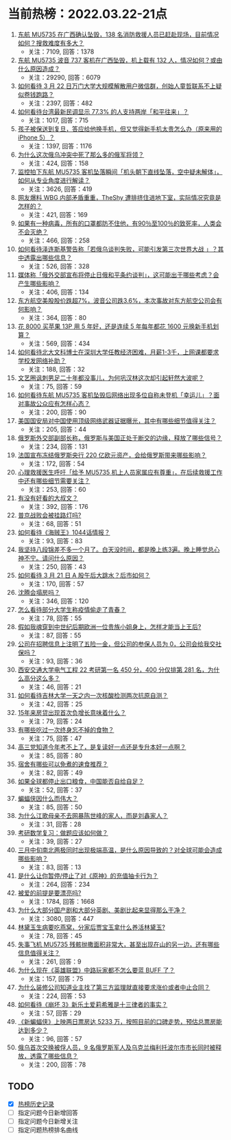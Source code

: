 # 当前热榜：2022.03.22-21点
1. [东航 MU5735 在广西确认坠毁，138 名消防救援人员已赶赴现场，目前情况如何？搜救难度有多大？](https://www.zhihu.com/question/523262879)
    * 关注：7109, 回答：1378
2. [东航 MU5735 波音 737 客机在广西坠毁，机上载有 132 人，情况如何？或由什么原因造成？](https://www.zhihu.com/question/523245532)
    * 关注：29290, 回答：6079
3. [如何看待 3 月 22 日万门大学大规模解散用户微信群，创始人童哲联系不上疑似卷钱跑路？](https://www.zhihu.com/question/523369080)
    * 关注：2397, 回答：482
4. [如何看待台湾最新民调显示 77.3% 的人支持两岸「和平往来」？](https://www.zhihu.com/question/523217091)
    * 关注：1017, 回答：715
5. [孩子被保送到复旦，答应给他换手机，但又觉得新手机太贵怎么办（原来用的iPhone 5）？](https://www.zhihu.com/question/522646992)
    * 关注：1397, 回答：1176
6. [为什么这次俄乌冲突中死了那么多的俄军将领？](https://www.zhihu.com/question/523207571)
    * 关注：424, 回答：158
7. [监控拍下东航 MU5735 客机坠落瞬间「机头朝下直线坠落，空中疑未解体」，如何从专业角度进行解读？](https://www.zhihu.com/question/523288731)
    * 关注：3626, 回答：419
8. [网友爆料 WBG 内部矛盾重重，TheShy 遭排挤住进地下室，实际情况究竟是怎样的？](https://www.zhihu.com/question/523156908)
    * 关注：421, 回答：169
9. [如果有一种病毒，所有的口罩都防不住他，有90％至100％的致死率，人类会不会灭绝？](https://www.zhihu.com/question/522816637)
    * 关注：466, 回答：258
10. [如何看待泽连斯基警告称「若俄乌谈判失败，可能引发第三次世界大战 」？其中透露出哪些信息？](https://www.zhihu.com/question/523185977)
    * 关注：526, 回答：328
11. [媒体称「俄外交部宣布将停止日俄和平条约谈判」，这可能出于哪些考虑？会产生哪些影响？](https://www.zhihu.com/question/523394844)
    * 关注：406, 回答：134
12. [东方航空美股股价跌超7%，波音公司跌3.6%，本次事故对东方航空公司会有何影响？](https://www.zhihu.com/question/523252712)
    * 关注：364, 回答：80
13. [花 8000 买苹果 13P 用 5 年好，还是连续 5 年每年都花 1600 元换新手机划算？](https://www.zhihu.com/question/522801944)
    * 关注：569, 回答：434
14. [如何看待北大文科博士在深圳大学任教经济困难，月薪1-3千，上网课都要求学校发网络补助？](https://www.zhihu.com/question/523218182)
    * 关注：188, 回答：32
15. [文艺圈讽刺男足二十年都没事儿，为何巩汉林这次却引起轩然大波呢？](https://www.zhihu.com/question/522406904)
    * 关注：75, 回答：59
16. [如何看待东航 MU5735 客机坠毁后网络出现多位自称未登机「幸运儿」？面对事故公众应有怎样心态？](https://www.zhihu.com/question/523398697)
    * 关注：200, 回答：90
17. [美国国安局对中国使用顶级网络武器证据曝光，其中有哪些细节值得关注？](https://www.zhihu.com/question/523428620)
    * 关注：205, 回答：44
18. [俄罗斯外交部副部长称，俄罗斯与美国正处于断交的边缘，释放了哪些信号？](https://www.zhihu.com/question/523433086)
    * 关注：234, 回答：131
19. [法国宣布冻结俄罗斯央行 220 亿欧元资产，会给俄罗斯带来哪些影响？](https://www.zhihu.com/question/523090260)
    * 关注：172, 回答：54
20. [心理救援医生呼吁「给予 MU5735 机上人员家属应有尊重」，在后续救援工作中还有哪些细节需要关注？](https://www.zhihu.com/question/523387012)
    * 关注：253, 回答：60
21. [有没有好看的大叔文？](https://www.zhihu.com/question/370872737)
    * 关注：392, 回答：176
22. [普京战败会被挂路灯吗?](https://www.zhihu.com/question/522633186)
    * 关注：68, 回答：51
23. [如何看待《海贼王》1044话情报？](https://www.zhihu.com/question/523483125)
    * 关注：93, 回答：83
24. [我坚持八段锦差不多一个月了。白天没时间，都是晚上练3遍。晚上睡觉总心神不宁。请问什么原因？](https://www.zhihu.com/question/522397724)
    * 关注：250, 回答：43
25. [如何看待 3 月 21 日 A 股午后大跳水？后市如何？](https://www.zhihu.com/question/523222566)
    * 关注：170, 回答：57
26. [沈腾会塌房吗？](https://www.zhihu.com/question/517958495)
    * 关注：346, 回答：120
27. [怎么看待部分大学生称疫情偷走了青春？](https://www.zhihu.com/question/523071073)
    * 关注：78, 回答：55
28. [假如我魂穿到中世纪后期欧洲一位贵族小姐身上，怎样才能当上王后?](https://www.zhihu.com/question/511937809)
    * 关注：87, 回答：55
29. [公司在招聘信息上注明了五险一金，但公司的参保人员为 0，公司会给我交社保吗？](https://www.zhihu.com/question/522955169)
    * 关注：93, 回答：36
30. [西安交通大学电气工程 22 考研第一名 450 分，400 分仅排第 281 名，为什么高分这么多？](https://www.zhihu.com/question/523128593)
    * 关注：46, 回答：21
31. [如何看待吉林大学一天之内一次核酸检测两次抗原自测？](https://www.zhihu.com/question/523085326)
    * 关注：42, 回答：25
32. [15年来房贷出现首次负增长意味着什么？](https://www.zhihu.com/question/522037765)
    * 关注：79, 回答：24
33. [有哪些吃过一次终身忘不掉的食物？](https://www.zhihu.com/question/522580566)
    * 关注：75, 回答：47
34. [高三党知道今年考不上了，是复读好一点还是专升本好一点啊？](https://www.zhihu.com/question/522475651)
    * 关注：85, 回答：80
35. [宿舍有哪些可以免煮的速食推荐？](https://www.zhihu.com/question/517808973)
    * 关注：82, 回答：49
36. [如果全球都停止出口粮食，中国能否自给自足？](https://www.zhihu.com/question/383527607)
    * 关注：52, 回答：37
37. [蝙蝠侠因什么而伟大？](https://www.zhihu.com/question/296333505)
    * 关注：85, 回答：50
38. [为什么江歌母亲不去网暴陈世峰的家人，而是刘鑫家人？](https://www.zhihu.com/question/522982496)
    * 关注：31, 回答：28
39. [考研数学复习：做题应该如何做？](https://www.zhihu.com/question/523361702)
    * 关注：39, 回答：27
40. [三月中旬南北两极同时出现极端高温，是什么原因导致的？对全球可能会造成哪些影响？](https://www.zhihu.com/question/523361095)
    * 关注：83, 回答：13
41. [是什么让你暂停/停止了对《原神》的充值抽卡行为？](https://www.zhihu.com/question/453226733)
    * 关注：264, 回答：234
42. [被爱的前提是要漂亮吗?](https://www.zhihu.com/question/516196802)
    * 关注：1784, 回答：1668
43. [为什么大部分国产剧和大部分英剧、美剧比起来显得那么干净？](https://www.zhihu.com/question/280434879)
    * 关注：3080, 回答：447
44. [林黛玉生病要吃燕窝，分家后贾宝玉拿什么养活林黛玉?](https://www.zhihu.com/question/514649319)
    * 关注：78, 回答：45
45. [失事飞机 MU5735 残骸抛撒面积非常大，甚至出现在山的另一边，还有哪些信息值得关注？](https://www.zhihu.com/question/523487963)
    * 关注：261, 回答：9
46. [为什么现在《英雄联盟》中路玩家都不怎么要蓝 BUFF 了？](https://www.zhihu.com/question/517845904)
    * 关注：157, 回答：75
47. [为什么装修公司知道业主找了第三方监理就直接要求涨价或者中止合同？](https://www.zhihu.com/question/269400900)
    * 关注：224, 回答：53
48. [如何看待《崩坏 3》新乐土爱莉希雅是十三律者的事实？](https://www.zhihu.com/question/523243463)
    * 关注：57, 回答：29
49. [《新蝙蝠侠》上映两日票房达 5233 万，按照目前的口碑走势，预估总票房能达到多少？](https://www.zhihu.com/question/522643038)
    * 关注：96, 回答：57
50. [俄乌首次交换被俘人员，9 名俄罗斯军人及乌克兰梅利托波尔市市长同时被释放，透露了哪些信息？](https://www.zhihu.com/question/523388686)
    * 关注：200, 回答：78
## TODO
* [x] [热榜历史记录](hot_history/AllHot.md)
* [ ] 指定问题今日新增回答
* [ ] 指定问题今日新增关注
* [ ] 指定问题热榜排名曲线
